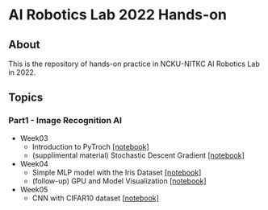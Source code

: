 # AI Robotics Lab 2022 Hands-on
## About
This is the repository of hands-on practice in NCKU-NITKC AI Robotics Lab in 2022.

## Topics
### Part1 - Image Recognition AI
- Week03
  - Introduction to PyTroch [[notebook]](https://colab.research.google.com/github/naoya1110/ai_robotics_lab_2022_hands_on/blob/main/Week03_Introduction_to_PyTorch.ipynb)
  - (supplimental material) Stochastic Descent Gradient [[notebook]](https://colab.research.google.com/github/naoya1110/ai_robotics_lab_2022_hands_on/blob/main/Week03_supplemental_PyTorch_Simple_Linear_Regression_Example.ipynb)
- Week04
  - Simple MLP model with the Iris Dataset [[notebook]](https://colab.research.google.com/github/naoya1110/ai_robotics_lab_2022_hands_on/blob/main/Week04_Simple_MLP_Model_with_the_Iris_Dataset.ipynb)
  - (follow-up) GPU and Model Visualization [[notebook]](https://colab.research.google.com/github/naoya1110/DL_Lecture_202107/blob/main/Week04_follow_up_GPU_and_Model_Visualization.ipynb)
- Week05
  - CNN with CIFAR10 dataset [[notebook]](https://colab.research.google.com/github/naoya1110/ai_robotics_lab_2022_hands_on/blob/main/Week05_Convolutional_Neural_Network_with_CIFAR10_Dataset.ipynb)
